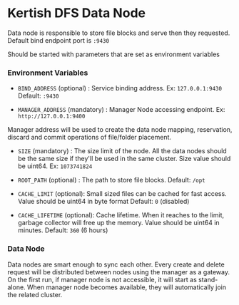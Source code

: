 # Kertish DFS Data Node

Data node is responsible to store file blocks and serve then they requested.
Default bind endpoint port is `:9430`

Should be started with parameters that are set as environment variables

### Environment Variables
- `BIND_ADDRESS` (optional) : Service binding address. Ex: `127.0.0.1:9430` Default: `:9430`

- `MANAGER_ADDRESS` (mandatory) : Manager Node accessing endpoint. Ex: `http://127.0.0.1:9400`

Manager address will be used to create the data node mapping, reservation, discard and commit 
operations of file/folder placement.

- `SIZE` (mandatory) : The size limit of the node. All the data nodes should be the same size if 
they'll be used in the same cluster. Size value should be uint64. Ex: `1073741824`

- `ROOT_PATH` (optional) : The path to store file blocks. Default: `/opt`

- `CACHE_LIMIT` (optional): Small sized files can be cached for fast access. Value should be uint64 in byte format
Default: `0` (disabled)

- `CACHE_LIFETIME` (optional): Cache lifetime. When it reaches to the limit, garbage collector will free up the memory.
Value should be uint64 in minutes. Default: `360` (6 hours)

### Data Node
Data nodes are smart enough to sync each other. Every create and delete request will be distributed between nodes
using the manager as a gateway. On the first run, if manager node is not accessible, it will start as stand-alone. When 
manager node becomes available, they will automatically join the related cluster.
